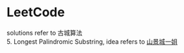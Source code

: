 # LeetCode
solutions refer to 古城算法
<br>
5. Longest Palindromic Substring, idea refers to [山景城一姐](https://www.youtube.com/watch?v=ZnzvU03HtYk)
